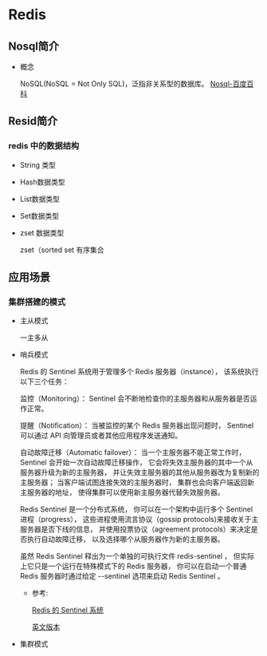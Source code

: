 # Redis 

## Nosql简介

- 概念

    NoSQL(NoSQL = Not Only SQL)，泛指非关系型的数据库。
    [Nosql-百度百科](https://baike.baidu.com/item/NoSQL/8828247)    
## Resid简介

### redis 中的数据结构

- String 类型

- Hash数据类型

- List数据类型

- Set数据类型

- zset 数据类型

    zset（sorted set 有序集合


## 应用场景

### 集群搭建的模式

- 主从模式

    一主多从
- 哨兵模式

    Redis 的 Sentinel 系统用于管理多个 Redis 服务器（instance）， 该系统执行以下三个任务：

    监控（Monitoring）： Sentinel 会不断地检查你的主服务器和从服务器是否运作正常。
    
    提醒（Notification）： 当被监控的某个 Redis 服务器出现问题时， Sentinel 可以通过 API 向管理员或者其他应用程序发送通知。
    
    自动故障迁移（Automatic failover）： 当一个主服务器不能正常工作时， Sentinel 会开始一次自动故障迁移操作， 它会将失效主服务器的其中一个从服务器升级为新的主服务器， 并让失效主服务器的其他从服务器改为复制新的主服务器； 当客户端试图连接失效的主服务器时， 集群也会向客户端返回新主服务器的地址， 使得集群可以使用新主服务器代替失效服务器。
    
    Redis Sentinel 是一个分布式系统， 你可以在一个架构中运行多个 Sentinel 进程（progress）， 这些进程使用流言协议（gossip protocols)来接收关于主服务器是否下线的信息， 并使用投票协议（agreement protocols）来决定是否执行自动故障迁移， 以及选择哪个从服务器作为新的主服务器。

    虽然 Redis Sentinel 释出为一个单独的可执行文件 redis-sentinel ， 但实际上它只是一个运行在特殊模式下的 Redis 服务器， 你可以在启动一个普通 Redis 服务器时通过给定 --sentinel 选项来启动 Redis Sentinel 。

    - 参考:
    
        [Redis 的 Sentinel 系统](http://doc.redisfans.com/topic/sentinel.html)

        [英文版本](https://redis.io/topics/sentinel)
- 集群模式

